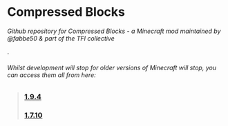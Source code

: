 # Compressed Blocks
_Github repository for Compressed Blocks - a Minecraft mod maintained by @fabbe50 & part of the TFI collective_

.

###### Whilst development will stop for older versions of Minecraft will stop, you can access them all from here:
> ### [1.9.4](https://github.com/fabbe50/Compressed-Blocks/tree/1.9.4)
> ### [1.7.10](https://github.com/fabbe50/Compressed-Blocks/tree/1.7.10)
